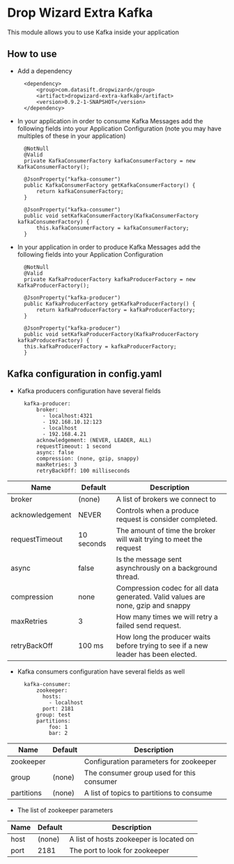 # Drop Wizard Extra Kafka
This module allows you to use Kafka inside your application

## How to use
* Add a dependency

		<dependency>
			<group>com.datasift.dropwizard</group>
			<artifact>dropwizard-extra-kafka8</artifact>
			<version>0.9.2-1-SNAPSHOT</version>
		</dependency>


* In your application in order to consume Kafka Messages add the following fields into your Application Configuration 
(note you may have multiples of these in your application)
		
		@NotNull
		@Valid
		private KafkaConsumerFactory kafkaConsumerFactory = new KafkaConsumerFactory();
		
		@JsonProperty("kafka-consumer")
		public KafkaConsumerFactory getKafkaConsumerFactory() {
			return kafkaConsumerFactory;
		}
		
		@JsonProperty("kafka-consumer")
		public void setKafkaConsumerFactory(KafkaConsumerFactory kafkaConsumerFactory) {
			this.kafkaConsumerFactory = kafkaConsumerFactory;
		}

* In your application in order to produce Kafka Messages add the following fields into your Application Configuration

		@NotNull
		@Valid
		private KafkaProducerFactory kafkaProducerFactory = new KafkaProducerFactory();
		
		@JsonProperty("kafka-producer")
		public KafkaProducerFactory getKafkaProducerFactory() {
			return kafkaProducerFactory = kafkaProducerFactory;
		}
		
	    @JsonProperty("kafka-producer")
    	public void setKafkaProducerFactory(KafkaProducerFactory kafkaProducerFactory) {
        this.kafkaProducerFactory = kafkaProducerFactory;
    	}
		

## Kafka configuration in config.yaml
* Kafka producers configuration have several fields

		kafka-producer:
			broker: 
			  - localhost:4321
			  - 192.168.10.12:123
			  - localhost
			  - 192.168.4.21
			acknowledgement: (NEVER, LEADER, ALL)
			requestTimeout: 1 second
			async: false
			compression: (none, gzip, snappy)
			maxRetries: 3
			retryBackOff: 100 milliseconds
			

Name            | Default    | Description
----------------|------------|------------
broker          | (none)     | A list of brokers we connect to
acknowledgement | NEVER      | Controls when a produce request is consider completed.
requestTimeout  | 10 seconds | The amount of time the broker will wait trying to meet the request
async           | false      | Is the message sent asynchrously on a background thread.
compression     | none       | Compression codec for all data generated.  Valid values are none, gzip and snappy
maxRetries	   | 3          | How many times we will retry a failed send request.
retryBackOff    | 100 ms     | How long the producer waits before trying to see if a new leader has been elected.

* Kafka consumers configuration have several fields as well

        kafka-consumer:
        	zookeeper:
        	  hosts:
        	    - localhost
        	  port: 2181
        	group: test
        	partitions:
        		foo: 1
        		bar: 2
        		
        		
Name        | Default | Description
------------|---------|------------
zookeeper   |         | Configuration parameters for zookeeper
group       | (none)  | The consumer group used for this consumer
partitions  | (none)  | A list of topics to partitions to consume   

* The list of zookeeper parameters

Name 	 | Default| Description
--------|--------|--------------------
host    | (none) | A list of hosts zookeeper is located on
port    | 2181   | The port to look for zookeeper
